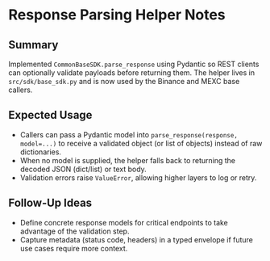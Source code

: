 # Response Parsing Helper Notes

## Summary
Implemented `CommonBaseSDK.parse_response` using Pydantic so REST clients can
optionally validate payloads before returning them. The helper lives in
`src/sdk/base_sdk.py` and is now used by the Binance and MEXC base callers.

## Expected Usage
- Callers can pass a Pydantic model into `parse_response(response, model=...)` to
  receive a validated object (or list of objects) instead of raw dictionaries.
- When no model is supplied, the helper falls back to returning the decoded JSON
  (dict/list) or text body.
- Validation errors raise `ValueError`, allowing higher layers to log or retry.

## Follow-Up Ideas
- Define concrete response models for critical endpoints to take advantage of
  the validation step.
- Capture metadata (status code, headers) in a typed envelope if future use
  cases require more context.
